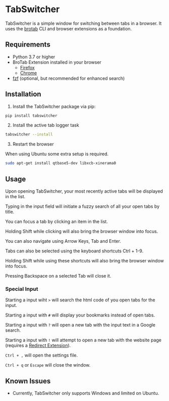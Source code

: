 # TabSwitcher

TabSwitcher is a simple window for switching between tabs in a browser. It uses the [brotab](https://github.com/balta2ar/brotab) CLI and browser extensions as a foundation.

## Requirements

- Python 3.7 or higher
- BroTab Extension installed in your browser
  - [Firefox](https://addons.mozilla.org/de/firefox/addon/brotab/)
  - [Chrome](https://chromewebstore.google.com/detail/brotab/mhpeahbikehnfkfnmopaigggliclhmnc)
- [fzf](https://github.com/junegunn/fzf) (optional, but recommended for enhanced search)

## Installation

1. Install the TabSwitcher package via pip:

```bash
pip install tabswitcher
```

2. Install the active tab logger task

```bash
tabswitcher --install
```

3. Restart the browser

When using Ubuntu some extra setup is required.

```bash
sudo apt-get install qtbase5-dev libxcb-xinerama0
```

## Usage

Upon opening TabSwitcher, your most recently active tabs will be displayed in the list.

Typing in the input field will initiate a fuzzy search of all your open tabs by title.

You can focus a tab by clicking an item in the list.

Holding Shift while clicking will also bring the browser window into focus.

You can also navigate using Arrow Keys, Tab and Enter.

Tabs can also be selected using the keyboard shortcuts Ctrl + 1-9.

Holding Shift while using these shortcuts will also bring the browser window into focus.

Pressing Backspace on a selected Tab will close it.

### Special Input

Starting a input wiht `>` will search the html code of you open tabs for the input.

Starting a input with `#` will display your bookmarks instead of open tabs.

Starting a input with `?` will open a new tab with the input text in a Google search.

Starting a input with `!` will attempt to open a new tab with the website page (requires a [Redirect Extension](https://addons.mozilla.org/de/firefox/addon/skip-redirect/)).

`Ctrl + ,` will open the settings file.

`Ctrl + q` or `Escape` will close the window.

## Known Issues

- Currently, TabSwitcher only supports Windows and limited on Ubuntu.

